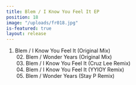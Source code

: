 ```yaml
---
title: Blem / I Know You Feel It EP
position: 18
image: "/uploads/fr018.jpg"
is-featured: true
layout: release
---
```

01. Blem / I Know You Feel It (Original Mix)  
 02. Blem / Wonder Years (Original Mix)  
 03. Blem / I Know You Feel It (Cruz Lee Remix)  
 04. Blem / I Know You Feel It (YYIOY Remix)  
 05. Blem / Wonder Years (Stay P Remix) 

